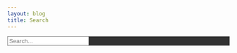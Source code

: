 ```yaml
---
layout: blog
title: Search
---
```


<div class="jumbotron" style="background:rgb(0,0,0,0.8)!important">
    <div class="row">
    <div class="col-lg-12">
        <div class="input-group input-group-lg">
            <input type="text" class="form-control" id="inputDefault" placeholder="Search..." aria-describedby="sizing-addon1">
        </div> 
    </div>
    </div>        
</div>    
    
<div class="col-lg-12">
            <div class="list-group" id="results-container">
            </div>
</div>

  <!-- script pointing to search.js -->
  <script src="{{ site.baseurl }}/assets/js/search.js"></script>

  <script>
  var sjs = SimpleJekyllSearch({
    searchInput: document.getElementById('inputDefault'),
    resultsContainer: document.getElementById('results-container'),
    json: '{{ site.baseurl }}/search.json'
  })
  </script>

<!--
results-container
-->
